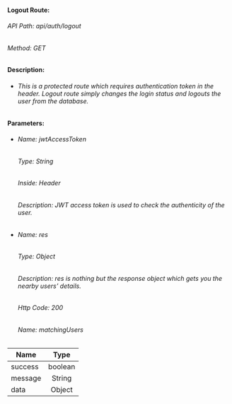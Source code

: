 #### Logout Route:

###### API Path: api/auth/logout

###### Method: GET

#### Description:
  - ###### This is a protected route which requires authentication token in the header. Logout route simply changes the login status and logouts the user from the database.

#### Parameters:
  * ###### Name: jwtAccessToken
    ###### Type: String
    ###### Inside: Header
    ###### Description: JWT access token is used to check the authenticity of the user.

  * ###### Name: res
    ###### Type: Object
    ###### Description: res is nothing but the response object which gets you the nearby users’ details.
    ###### Http Code: 200
    ###### Name: matchingUsers

| Name          | Type    |
| ------------- |:------: |
| success       | boolean |
| message       | String  |
| data          | Object  |
